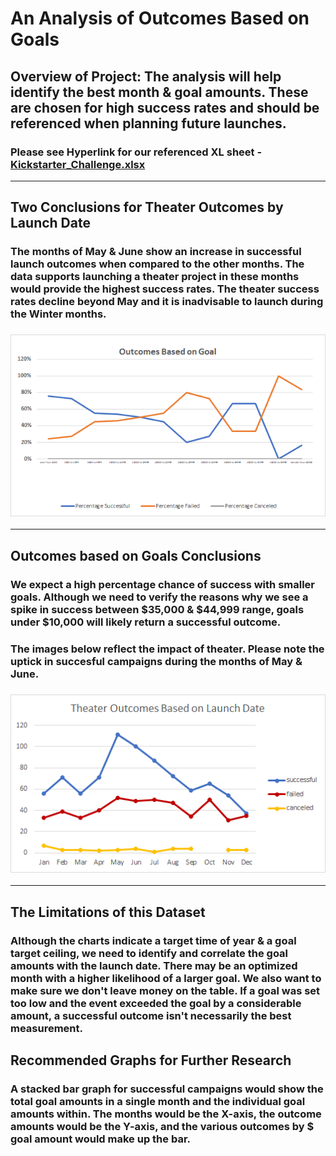 # An Analysis of Outcomes Based on Goals
## Overview of Project: The analysis will help identify the best month & goal amounts. These are chosen for high success rates and should be referenced when planning future launches. 

### Please see Hyperlink for our referenced XL sheet  - [Kickstarter_Challenge.xlsx](https://github.com/ScottyMacCVC/kickstarter-analysis/blob/CHALLENGE-01/Kickstarter_Challenge.xlsx)
---
## Two Conclusions for Theater Outcomes by Launch Date
### The months of May & June show an increase in successful launch outcomes when compared to the other months. The data supports launching a theater project in these months would provide the highest success rates. The theater success rates decline beyond May and it is inadvisable to launch during the Winter months. 
### ![Theater_Outcomes_vs_Launch](https://github.com/ScottyMacCVC/kickstarter-analysis/blob/CHALLENGE-01/resources/Theater_Outcomes_vs_Launch.png) 
---
## Outcomes based on Goals Conclusions 
### We expect a high percentage chance of success with smaller goals. Although we need to verify the reasons why we see a spike in success between $35,000 & $44,999 range, goals under $10,000 will likely return a successful outcome.
### The images below reflect the impact of theater. Please note the uptick in succesful campaigns during the months of May & June. 
### ![Outcomes_vs_Goals](https://github.com/ScottyMacCVC/kickstarter-analysis/blob/CHALLENGE-01/resources/Outcomes_vs_Goals.png)
---
## The Limitations of this Dataset
### Although the charts indicate a target time of year & a goal target ceiling, we need to identify and correlate the goal amounts with the launch date. There may be an optimized month with a higher likelihood of a larger goal. We also want to make sure we don't leave money on the table. If a goal was set too low and the event exceeded the goal by a considerable amount, a successful outcome isn't necessarily the best measurement. 
## Recommended Graphs for Further Research
### A stacked bar graph for successful campaigns would show the total goal amounts in a single month and the individual goal amounts within. The months would be the X-axis, the outcome amounts would be the Y-axis, and the various outcomes by $ goal amount would make up the bar. 

